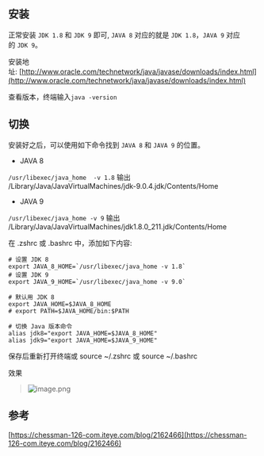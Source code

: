 ## 安装

正常安装 `JDK 1.8` 和 `JDK 9` 即可, `JAVA 8` 对应的就是 `JDK 1.8`，`JAVA 9` 对应的 `JDK 9`。

安装地址: [http://www.oracle.com/technetwork/java/javase/downloads/index.html](http://www.oracle.com/technetwork/java/javase/downloads/index.html)

查看版本，终端输入`java -version`


## [](https://blog.zhaochunqi.com/2018/03/09/add-java8-along-with-java9/#%20%E5%88%87%E6%8D%A2 "切换")切换

安装好之后，可以使用如下命令找到 `JAVA 8` 和 `JAVA 9` 的位置。

*   JAVA 8

`/usr/libexec/java_home  -v 1.8`
输出
/Library/Java/JavaVirtualMachines/jdk-9.0.4.jdk/Contents/Home

*   JAVA 9

`/usr/libexec/java_home -v 9`
输出
/Library/Java/JavaVirtualMachines/jdk1.8.0_211.jdk/Contents/Home

在 .zshrc 或 .bashrc 中，添加如下内容:

```
# 设置 JDK 8
export JAVA_8_HOME=`/usr/libexec/java_home -v 1.8`
# 设置 JDK 9
export JAVA_9_HOME=`/usr/libexec/java_home -v 9.0`

# 默认用 JDK 8
export JAVA_HOME=$JAVA_8_HOME
# export PATH=$JAVA_HOME/bin:$PATH

# 切换 Java 版本命令
alias jdk8="export JAVA_HOME=$JAVA_8_HOME"
alias jdk9="export JAVA_HOME=$JAVA_9_HOME"
```
保存后重新打开终端或 source ~/.zshrc 或   source ~/.bashrc

效果
> ![image.png](https://hexo-blog.pek3b.qingstor.com/upload_images/71414-0abe27945048b5e8.png?imageMogr2/auto-orient/strip%7CimageView2/2/w/1240)


## 参考
[https://chessman-126-com.iteye.com/blog/2162466](https://chessman-126-com.iteye.com/blog/2162466)
